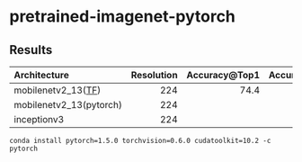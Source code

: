 # pretrained-imagenet-pytorch

## Results
 Architecture | Resolution | Accuracy@Top1 | Accuracy@Top5 |
|:-------------|-----------:|-----------------:|----------------:|
mobilenetv2_13([TF](https://github.com/tensorflow/models/tree/master/research/slim/nets/mobilenet)) | 224 | 74.4 | 92.1 |
mobilenetv2_13(pytorch) | 224 | |  |
inceptionv3 | 224 | |  |


```
conda install pytorch=1.5.0 torchvision=0.6.0 cudatoolkit=10.2 -c pytorch
```

